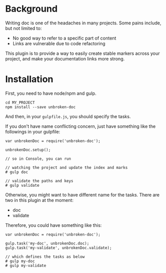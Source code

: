 # Background

Writing doc is one of the headaches in many projects. Some pains include, but not limited to:
 
* No good way to refer to a specific part of content
* Links are vulnerable due to code refactoring
 
This plugin is to provide a way to easily create stable markers across your project, and make your
documentation links more strong. 

# Installation

First, you need to have node/npm and gulp.

```
cd MY_PROJECT
npm install --save unbroken-doc
```

And then, in your `gulpfile.js`, you should specify the tasks.

If you don't have name conflicting concern, just have something like the followings in your gulpfile:

```
var unbrokenDoc = require('unbroken-doc');

unbrokenDoc.setup();

// so in Console, you can run

// watching the project and update the index and marks  
# gulp doc 

// validate the paths and keys
# gulp validate
```

Otherwise, you might want to have different name for the tasks. There are two in this plugin at the moment:

* doc
* validate

Therefore, you could have something like this:

```
var unbrokenDoc = require('unbroken-doc');

gulp.task('my-doc', unbrokenDoc.doc);
gulp.task('my-validate', unbrokenDoc.validate);

// which defines the tasks as below
# gulp my-doc
# gulp my-validate
```